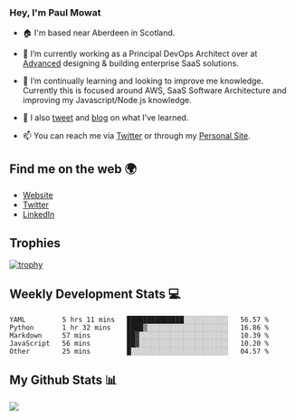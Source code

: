 ### Hey, I'm Paul Mowat

- 🏠 I'm based near Aberdeen in Scotland.
- 💼 I’m currently working as a Principal DevOps Architect over at [Advanced](https://www.oneadvanced.com/) designing & building enterprise SaaS solutions.
- 📖 I’m continually learning and looking to improve me knowledge. Currently this is focused around AWS, SaaS Software Architecture and improving my Javascript/Node.js knowledge.
- 📔 I also [tweet](https://twitter.com/paul_mowat) and [blog](https://www.paulmowat.co.uk/blog) on what I've learned.

- 📫 You can reach me via [Twitter](https://twitter.com/paul_mowat) or through my [Personal Site](https://www.paulmowat.co.uk).


## Find me on the web 🌍

- [Website](https://www.paulmowat.co.uk)
- [Twitter](https://twitter.com/paul_mowat)
- [LinkedIn](https://www.linkedin.com/in/paulmowat)

## Trophies

[![trophy](https://github-profile-trophy.vercel.app/?username=paulmowat)](https://github.com/ryo-ma/github-profile-trophy)

## Weekly Development Stats 💻

<!--START_SECTION:waka-->

```text
YAML         5 hrs 11 mins   ██████████████░░░░░░░░░░░   56.57 %
Python       1 hr 32 mins    ████▒░░░░░░░░░░░░░░░░░░░░   16.86 %
Markdown     57 mins         ██▓░░░░░░░░░░░░░░░░░░░░░░   10.39 %
JavaScript   56 mins         ██▓░░░░░░░░░░░░░░░░░░░░░░   10.20 %
Other        25 mins         █░░░░░░░░░░░░░░░░░░░░░░░░   04.57 %
```

<!--END_SECTION:waka-->

## My Github Stats 📊

![](https://github-readme-stats.vercel.app/api?username=paulmowat&show_icons=true&count_private=true)

